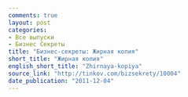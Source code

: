 ```yaml
---
comments: true
layout: post
categories:
- Все выпуски
- Бизнес Секреты
title: "Бизнес-секреты: Жирная копия"
short_title: "Жирная копия"
english_short_title: "Zhirnaya-kopiya"
source_link: "http://tinkov.com/bizsekrety/10004"
date_publication: "2011-12-04"
---
```


